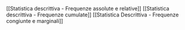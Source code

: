 [[Statistica descrittiva - Frequenze assolute e relative]]
[[Statistica descrittiva - Frequenze cumulate]]
[[Statistica Descrittiva - Frequenze congiunte e marginali]]